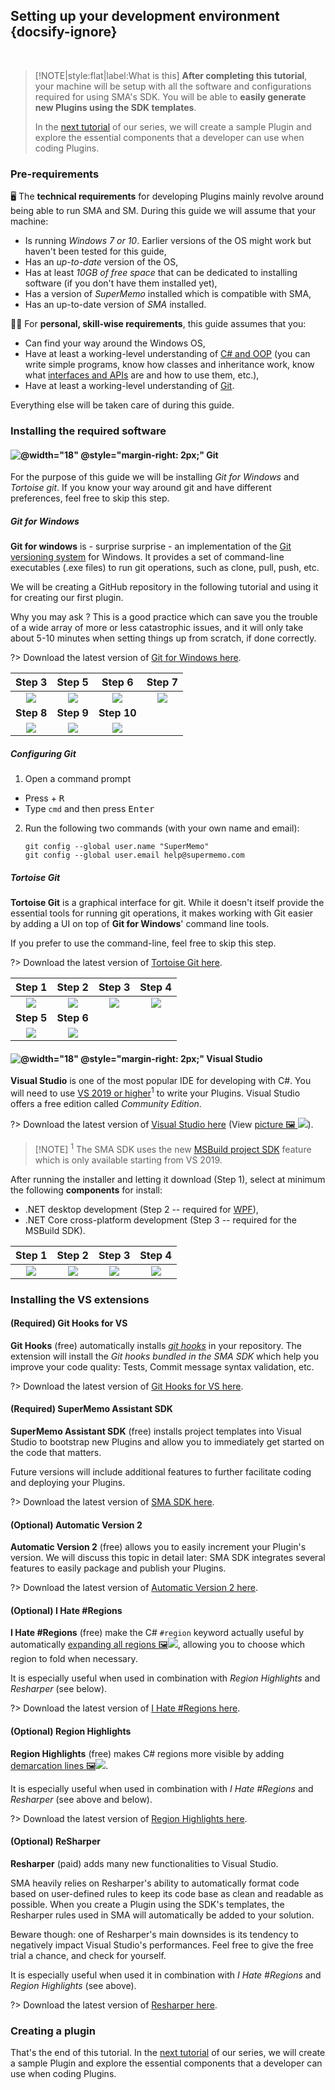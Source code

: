 ## Setting up your development environment {docsify-ignore}

<br />

> [!NOTE|style:flat|label:What is this] **After completing this tutorial**, your machine will be setup with all the software and configurations required for using SMA's SDK. You will be able to **easily generate new Plugins using the SDK templates**.
>
> In the [next tutorial](plugin-dev-guide-2-the-essentials.md) of our series, we will create a sample Plugin and explore the essential components that a developer can use when coding Plugins.

### Pre-requirements

🖥️ The **technical requirements** for developing Plugins mainly revolve around being able to run SMA and SM. During this guide we will assume that your machine:

- Is running *Windows 7 or 10*. Earlier versions of the OS might work but haven't been tested for this guide,
- Has an *up-to-date* version of the OS,
- Has at least *10GB of free space* that can be dedicated to installing software (if you don't have them installed yet),
- Has a version of *SuperMemo* installed which is compatible with SMA,
- Has an up-to-date version of *SMA* installed.

👩‍🎓 For **personal, skill-wise requirements**, this guide assumes that you:

- Can find your way around the Windows OS,
- Have at least a working-level understanding of [C# and OOP](https://docs.microsoft.com/en-us/dotnet/csharp/) (you can write simple programs, know how classes and inheritance work, know what [interfaces and APIs](https://docs.microsoft.com/en-us/dotnet/csharp/programming-guide/interfaces/) are and how to use them, etc.),
- Have at least a working-level understanding of [Git](https://hackernoon.com/understanding-git-fcffd87c15a3).

Everything else will be taken care of during this guide.

### Installing the required software

#### ![](/content/images/icons/git.svg '@width="18" @style="margin-right: 2px;"') Git

For the purpose of this guide we will be installing *Git for Windows* and *Tortoise git*. If you know your way around git and have different preferences, feel free to skip this step.

##### Git for Windows

**Git for windows** is - surprise surprise - an implementation of the [Git versioning system](https://hackernoon.com/understanding-git-fcffd87c15a3) for Windows. It provides a set of command-line executables (.exe files) to run git operations, such as clone, pull, push, etc.

We will be creating a GitHub repository in the following tutorial and using it for creating our first plugin.

Why you may ask ? This is a good practice which can save you the trouble of a wide array of more or less catastrophic issues, and it will only take about 5-10 minutes when setting things up from scratch, if done correctly.

?> Download the latest version of [Git for Windows here](https://git-scm.com/download/win).

|Step 3|Step 5|Step 6|Step 7|
|:----:|:----:|:----:|:----:|
|[![](content/images/plugins/plugin-guide-1-setup/dev-setup-git-step-3.png)](content/images/plugins/plugin-guide-1-setup/dev-setup-git-step-3.png ':ignore @class="no-after"')|[![](content/images/plugins/plugin-guide-1-setup/dev-setup-git-step-5.png)](content/images/plugins/plugin-guide-1-setup/dev-setup-git-step-5.png ':ignore @class="no-after"')|[![](content/images/plugins/plugin-guide-1-setup/dev-setup-git-step-6.png)](content/images/plugins/plugin-guide-1-setup/dev-setup-git-step-6.png ':ignore @class="no-after"')|[![](content/images/plugins/plugin-guide-1-setup/dev-setup-git-step-7.png)](content/images/plugins/plugin-guide-1-setup/dev-setup-git-step-7.png ':ignore @class="no-after"')|
|**Step 8**|**Step 9**|**Step 10**||
[![](content/images/plugins/plugin-guide-1-setup/dev-setup-git-step-8.png)](content/images/plugins/plugin-guide-1-setup/dev-setup-git-step-8.png ':ignore @class="no-after"')|[![](content/images/plugins/plugin-guide-1-setup/dev-setup-git-step-9.png)](content/images/plugins/plugin-guide-1-setup/dev-setup-git-step-9.png ':ignore @class="no-after"')|[![](content/images/plugins/plugin-guide-1-setup/dev-setup-git-step-10.png)](content/images/plugins/plugin-guide-1-setup/dev-setup-git-step-10.png ':ignore @class="no-after"')|

##### Configuring Git

1. Open a command prompt
  - Press <kbd class="win"></kbd> + <kbd>R</kbd>
  - Type `cmd` and then press <kbd>Enter</kbd>
2. Run the following two commands (with your own name and email):

   ```
   git config --global user.name "SuperMemo"
   git config --global user.email help@supermemo.com
   ```

##### Tortoise Git

**Tortoise Git** is a graphical interface for git. While it doesn't itself provide the essential tools for running git operations, it makes working with Git easier by adding a UI on top of **Git for Windows**' command line tools.

If you prefer to use the command-line, feel free to skip this step.

?> Download the latest version of [Tortoise Git here](https://tortoisegit.org/download/).

|Step 1|Step 2|Step 3|Step 4|
|:----:|:----:|:----:|:----:|
|[![](content/images/plugins/plugin-guide-1-setup/dev-setup-tortoise-git-step-1.png)](content/images/plugins/plugin-guide-1-setup/dev-setup-tortoise-git-step-1.png ':ignore @class="no-after"')|[![](content/images/plugins/plugin-guide-1-setup/dev-setup-tortoise-git-step-2.png)](content/images/plugins/plugin-guide-1-setup/dev-setup-tortoise-git-step-2.png ':ignore @class="no-after"')|[![](content/images/plugins/plugin-guide-1-setup/dev-setup-tortoise-git-step-3.png)](content/images/plugins/plugin-guide-1-setup/dev-setup-tortoise-git-step-3.png ':ignore @class="no-after"')|[![](content/images/plugins/plugin-guide-1-setup/dev-setup-tortoise-git-step-4.png)](content/images/plugins/plugin-guide-1-setup/dev-setup-tortoise-git-step-4.png ':ignore @class="no-after"')|
|**Step 5**|**Step 6**|||
[![](content/images/plugins/plugin-guide-1-setup/dev-setup-tortoise-git-step-5.png)](content/images/plugins/plugin-guide-1-setup/dev-setup-tortoise-git-step-5.png ':ignore @class="no-after"')|[![](content/images/plugins/plugin-guide-1-setup/dev-setup-tortoise-git-step-6.png)](content/images/plugins/plugin-guide-1-setup/dev-setup-tortoise-git-step-6.png ':ignore @class="no-after"')|||

#### ![](/content/images/icons/visual-studio-2019.svg '@width="18" @style="margin-right: 2px;"') Visual Studio

**Visual Studio** is one of the most popular IDE for developing with C#. You will need to use <u>VS 2019 or higher</u><sup>1</sup> to write your Plugins. Visual Studio offers a free edition called *Community Edition*.

?> Download the latest version of [Visual Studio here](https://visualstudio.microsoft.com/downloads/) (View [picture 🖼️ ![](content/images/plugins/plugin-guide-1-setup/dev-setup-vs-download.png)](content/images/plugins/plugin-guide-1-setup/dev-setup-vs-download.png ':ignore @tooltip-preview')).

> [!NOTE] <sup>1</sup> The SMA SDK uses the new [MSBuild project SDK](https://docs.microsoft.com/en-us/visualstudio/msbuild/how-to-use-project-sdk?view=vs-2019) feature which is only available starting from VS 2019.

After running the installer and letting it download (Step 1), select at minimum the following **components** for install:
- .NET desktop development (Step 2 -- required for [WPF](https://en.wikipedia.org/wiki/Windows_Presentation_Foundation)),
- .NET Core cross-platform development (Step 3 -- required for the MSBuild SDK).

|Step 1|Step 2|Step 3|Step 4|
|:----:|:----:|:----:|:----:|
[![](content/images/plugins/plugin-guide-1-setup/dev-setup-vs-step-1.png)](content/images/plugins/plugin-guide-1-setup/dev-setup-vs-step-1.png ':ignore @class="no-after"')|[![](content/images/plugins/plugin-guide-1-setup/dev-setup-vs-step-2.png)](content/images/plugins/plugin-guide-1-setup/dev-setup-vs-step-2.png ':ignore @class="no-after"')|[![](content/images/plugins/plugin-guide-1-setup/dev-setup-vs-step-3.png)](content/images/plugins/plugin-guide-1-setup/dev-setup-vs-step-3.png ':ignore @class="no-after"')|[![](content/images/plugins/plugin-guide-1-setup/dev-setup-vs-step-4.png)](content/images/plugins/plugin-guide-1-setup/dev-setup-vs-step-4.png ':ignore @class="no-after"')|

### Installing the VS extensions

#### (Required) Git Hooks for VS

**Git Hooks** (free) automatically installs <dfn aria-label="Scripts that run automatically every time a particular event occurs in a Git repository. They let you customize Git’s behavior and trigger customizable actions.">[git hooks](https://www.atlassian.com/git/tutorials/git-hooks)</dfn> in your repository. The extension will install the *Git hooks bundled in the SMA SDK* which help you improve your code quality: Tests, Commit message syntax validation, etc.

?> Download the latest version of [Git Hooks for VS here](https://marketplace.visualstudio.com/items?itemName=AlexisIncogito.VisualStudio-Git-Hooks).

#### (Required) SuperMemo Assistant SDK

**SuperMemo Assistant SDK** (free) installs project templates into Visual Studio to bootstrap new Plugins and allow you to immediately get started on the code that matters.

Future versions will include additional features to further facilitate coding and deploying your Plugins.

?> Download the latest version of [SMA SDK here](https://marketplace.visualstudio.com/items?itemName=SuperMemo-wiki.SuperMemoAssistant-Sdk-VisualStudio).

#### (Optional) Automatic Version 2

**Automatic Version 2** (free) allows you to easily increment your Plugin's version. We will discuss this topic in detail later: SMA SDK integrates several features to easily package and publish your Plugins.

?> Download the latest version of [Automatic Version 2 here](https://marketplace.visualstudio.com/items?itemName=PrecisionInfinity.AutomaticVersions).

#### (Optional) I Hate #Regions

**I Hate #Regions** (free) make the C# `#region` keyword actually useful by automatically [expanding all regions 🖼️![](https://gweltaz27.gallerycdn.vsassets.io/extensions/gweltaz27/ihateregions/1.4.2/1540212297786/Regions2.png)](https://gweltaz27.gallerycdn.vsassets.io/extensions/gweltaz27/ihateregions/1.4.2/1540212297786/Regions2.png '@tooltip-preview'), allowing you to choose which region to fold when necessary.

It is especially useful when used in combination with *Region Highlights* and *Resharper* (see below).

?> Download the latest version of [I Hate #Regions here](https://marketplace.visualstudio.com/items?itemName=Gweltaz27.IHateRegions).

#### (Optional) Region Highlights

**Region Highlights** (free) makes C# regions more visible by adding [demarcation lines 🖼️![](https://paulrogero.gallerycdn.vsassets.io/extensions/paulrogero/regionhighlights/1.25/1566330053445/Screenshot.jpg)](https://paulrogero.gallerycdn.vsassets.io/extensions/paulrogero/regionhighlights/1.25/1566330053445/Screenshot.jpg '@tooltip-preview').

It is especially useful when used in combination with *I Hate #Regions* and *Resharper* (see above and below).

?> Download the latest version of [Region Highlights here](https://marketplace.visualstudio.com/items?itemName=PaulRogero.RegionHighlights).

#### (Optional) ReSharper

**Resharper** (paid) adds many new functionalities to Visual Studio.

SMA heavily relies on Resharper's ability to automatically format code based on user-defined rules to keep its code base as clean and readable as possible. When you create a Plugin using the SDK's templates, the Resharper rules used in SMA will automatically be added to your solution.

Beware though: one of Resharper's main downsides is its tendency to negatively impact Visual Studio's performances. Feel free to give the free trial a chance, and check for yourself.

It is especially useful when used it in combination with *I Hate #Regions* and *Region Highlights* (see above).

?> Download the latest version of [Resharper here](https://www.jetbrains.com/resharper/).

### Creating a plugin

That's the end of this tutorial. In the [next tutorial](plugin-dev-guide-2-the-essentials.md) of our series, we will create a sample Plugin and explore the essential components that a developer can use when coding Plugins.